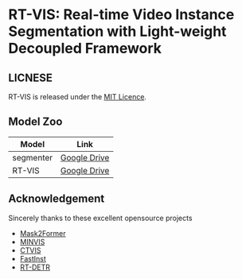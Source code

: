 # RT-VIS: Real-time Video Instance Segmentation with Light-weight Decoupled Framework

## LICNESE

RT-VIS is released under the [MIT Licence](LICENSE).

## Model Zoo

| Model                   | Link                                  |
| ----------------------- | ------------------------------------- |
| segmenter               | [Google Drive](https://drive.google.com/file/d/1dRGDak55sdqQ0KuYbtAGppKaNCmplily/view?usp=sharing) |
| RT-VIS                  | [Google Drive](https://drive.google.com/file/d/1VIpnD7MBH-d0Lw5dixA6ZxudnUl_fw_z/view?usp=sharing) |

## Acknowledgement

Sincerely thanks to these excellent opensource projects

- [Mask2Former](https://github.com/facebookresearch/Mask2Former)
- [MINVIS](https://github.com/NVlabs/MinVIS)
- [CTVIS](https://github.com/KainingYing/CTVIS)
- [FastInst](https://github.com/junjiehe96/FastInst)
- [RT-DETR](https://github.com/lyuwenyu/RT-DETR)
